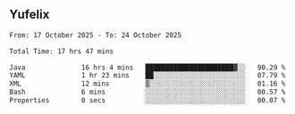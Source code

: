 ## Yufelix

<!--START_SECTION:waka-->

```txt
From: 17 October 2025 - To: 24 October 2025

Total Time: 17 hrs 47 mins

Java              16 hrs 4 mins   ██████████████████████▓░░   90.29 %
YAML              1 hr 23 mins    ██░░░░░░░░░░░░░░░░░░░░░░░   07.79 %
XML               12 mins         ▒░░░░░░░░░░░░░░░░░░░░░░░░   01.16 %
Bash              6 mins          ░░░░░░░░░░░░░░░░░░░░░░░░░   00.57 %
Properties        0 secs          ░░░░░░░░░░░░░░░░░░░░░░░░░   00.07 %
```

<!--END_SECTION:waka-->

